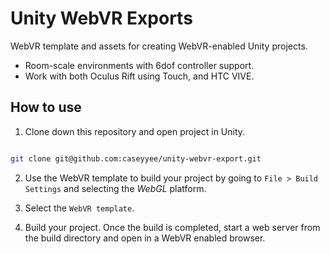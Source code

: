 # Unity WebVR Exports

WebVR template and assets for creating WebVR-enabled Unity projects.

* Room-scale environments with 6dof controller support.
* Work with both Oculus Rift using Touch, and HTC VIVE.

## How to use

1. Clone down this repository and open project in Unity.

```bash

git clone git@github.com:caseyyee/unity-webvr-export.git
```

2. Use the WebVR template to build your project by going to `File > Build Settings` and 
selecting the _WebGL_ platform.

3. Select the `WebVR template`.

4. Build your project.   Once the build is completed, start a web server from the build directory and open in a WebVR enabled browser.


